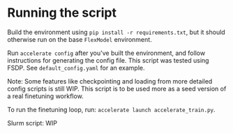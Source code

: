 # Running the script
Build the environment using `pip install -r requirements.txt`, but it should
otherwise run on the base `FlexModel` environment.

Run `accelerate config` after you've built the environment, and follow
instructions for generating the config file. This script was tested using
FSDP. See `default_config.yaml` for an example.

Note: Some features like checkpointing and loading from more detailed config
scripts is still WIP. This script is to be used more as a seed version of a
real finetuning workflow.

To run the finetuning loop, run: `accelerate launch accelerate_train.py`.

Slurm script: WIP
